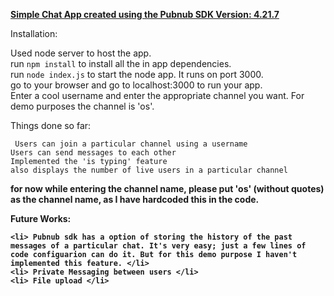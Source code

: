 <u><b>Simple Chat App created using the Pubnub SDK Version: 4.21.7</b></u><br>

Installation:

Used node server to host the app.<br>
run `npm install` to install all the in app dependencies.<br>
run `node index.js` to start the node app. It runs on port 3000.<br>
go to your browser and go to localhost:3000 to run your app.<br>
Enter a cool username and enter the appropriate channel you want. For demo purposes the channel is 'os'.<br>


Things done so far:


	 Users can join a particular channel using a username 
	Users can send messages to each other 
	Implemented the 'is typing' feature
	also displays the number of live users in a particular channel 
<b>for now while entering the channel name, please put 'os' (without quotes) as the channel name, as I have hardcoded this in the code.<b>


Future Works:

	<li> Pubnub sdk has a option of storing the history of the past messages of a particular chat. It's very easy; just a few lines of code configuarion can do it. But for this demo purpose I haven't implemented this feature. </li>
	<li> Private Messaging between users </li>
	<li> File upload </li>

